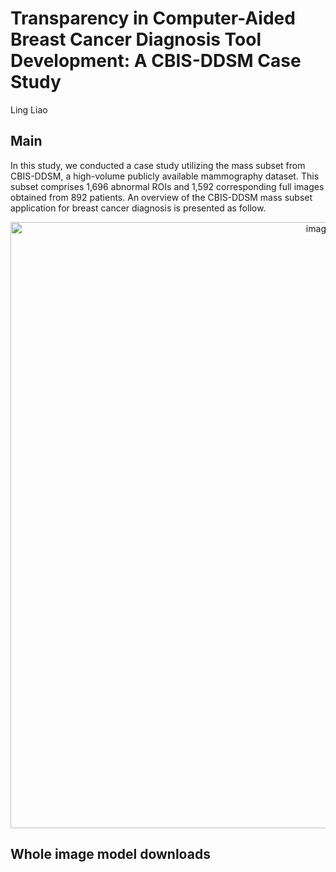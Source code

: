 # Transparency in Computer-Aided Breast Cancer Diagnosis Tool Development: A CBIS-DDSM Case Study

Ling Liao

## Main
In this study, we conducted a case study utilizing the mass subset from CBIS-DDSM, a high-volume publicly available mammography dataset. This subset comprises 1,696 abnormal ROIs and 1,592 corresponding full images obtained from 892 patients. An overview of the CBIS-DDSM mass subset application for breast cancer diagnosis is presented as follow.

<div style="text-align: center;">
  <img width="970" alt="image" src="https://github.com/lingliao/Transparency-in-CABCDTD/assets/91222367/93f7aa76-4a39-4534-be60-ba14a795155f">
</div>






## Whole image model downloads
